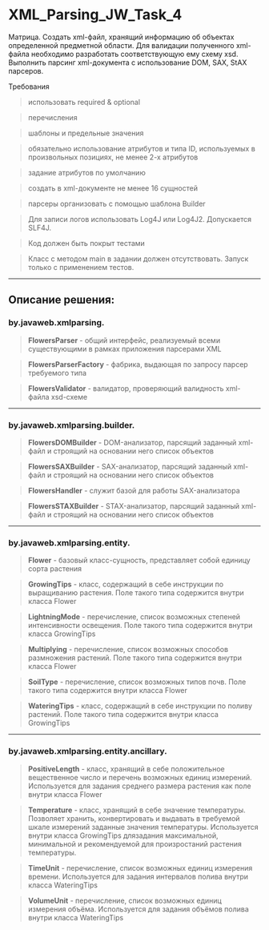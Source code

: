 # XML_Parsing_JW_Task_4

Матрица. 
Cоздать xml-файл, хранящий информацию об объектах определенной предметной области. Для валидации полученного xml-файла необходимо разработать соответствующую ему схему xsd. Выполнить парсинг xml-документа с использование DOM, SAX, StAX парсеров.


Требования
> использовать required & optional

> перечисления

> шаблоны и предельные значения

> обязательно использование атрибутов и типа ID, используемых в произвольных позициях, не менее 2-х атрибутов

> задание атрибутов по умолчанию

> создать в xml-документе не менее 16 сущностей

> парсеры организовать с помощью шаблона Builder

> Для записи логов использовать Log4J или Log4J2. Допускается SLF4J.

> Код должен быть покрыт тестами

> Класс с методом main в задании должен отсутствовать. Запуск только с применением тестов.

-----

## Описание решения:


### by.javaweb.xmlparsing.

> **FlowersParser** - общий интерфейс, реализуемый всеми существующими в рамках приложения парсерами XML

> **FlowersParserFactory** - фабрика, выдающая по запросу парсер требуемого типа

> **FlowersValidator** - валидатор, проверяющий валидность xml-файла xsd-схеме

---

### by.javaweb.xmlparsing.builder.

> **FlowersDOMBuilder** - DOM-анализатор, парсящий заданный xml-файл и строящий на основании него список объектов

> **FlowersSAXBuilder** - SAX-анализатор, парсящий заданный xml-файл и строящий на основании него список объектов

> **FlowersHandler** - служит базой для работы SAX-анализатора

> **FlowersSTAXBuilder** - STAX-анализатор, парсящий заданный xml-файл и строящий на основании него список объектов

---

### by.javaweb.xmlparsing.entity.

> **Flower** - базовый класс-сущность, представляет собой единицу сорта растения

> **GrowingTips** - класс, содержащий в себе инструкции по выращиванию растения. Поле такого типа содержится внутри класса Flower

> **LightningMode** - перечисление, список возможных степеней интенсивности освещения. Поле такого типа содержится внутри класса GrowingTips

> **Multiplying** - перечисление, список возможных способов размножения растений. Поле такого типа содержится внутри класса Flower

> **SoilType** - перечисление, список возможных типов почв. Поле такого типа содержится внутри класса Flower

> **WateringTips** - класс, содержащий в себе инструкции по поливу растений. Поле такого типа содержится внутри класса GrowingTips

---

### by.javaweb.xmlparsing.entity.ancillary.

> **PositiveLength** - класс, хранящий в себе положительное вещественное число и перечень возможных единиц измерений. Используется для задания среднего размера растения как поле внутри класса Flower

> **Temperature** - класс, хранящий в себе значение температуры. Позволяет хранить, конвертировать и выдавать в требуемой шкале измерений заданные значения температуры. Используется внутри класса GrowingTips длязадания максимальной, минимальной и рекомендуемой для произростаний растения температуры.

> **TimeUnit** - перечисление, список возможных единиц измерения времени. Используется для задания интервалов полива внутри класса WateringTips

> **VolumeUnit** - перечисление, список возможных единиц измерения объёма. Используется для задания объёмов полива внутри класса WateringTips

